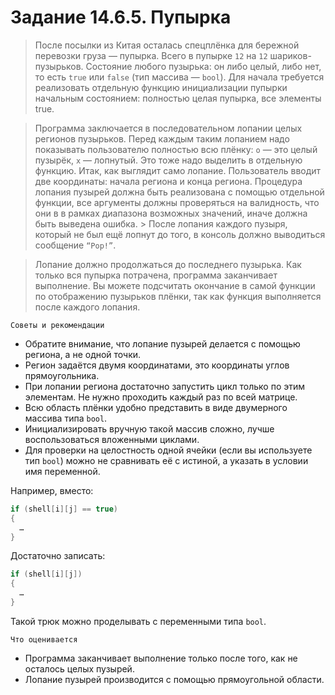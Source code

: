 # Задание 14.6.5. Пупырка
>После посылки из Китая осталась спецплёнка для бережной перевозки груза — пупырка. 
>Всего в пупырке `12` на `12` шариков-пузырьков. 
>Состояние любого пузырька: он либо целый, либо нет, то есть `true` или `false` (тип массива — `bool`). 
>Для начала требуется реализовать отдельную функцию инициализации пупырки начальным состоянием: 
>полностью целая пупырка, все элементы true.

>Программа заключается в последовательном лопании целых регионов пузырьков. 
>Перед каждым таким лопанием надо показывать пользователю полностью всю плёнку: `o` — это целый пузырёк, `x` — лопнутый. 
>Это тоже надо выделить в отдельную функцию. 
>Итак, как выглядит само лопание. Пользователь вводит две координаты: начала региона и конца региона. 
>Процедура лопания пузырей должна быть реализована с помощью отдельной функции, все аргументы должны проверяться на валидность, 
>что они в в рамках диапазона возможных значений, иначе должна быть выведена ошибка. >
После лопания каждого пузыря, который не был ещё лопнут до того, в консоль должно выводиться сообщение `“Pop!”`.

>Лопание должно продолжаться до последнего пузырька. Как только вся пупырка потрачена, программа заканчивает выполнение. 
>Вы можете подсчитать окончание в самой функции по отображению пузырьков плёнки, так как функция выполняется после каждого лопания.

`Советы и рекомендации`

* Обратите внимание, что лопание пузырей делается с помощью региона, а не одной точки.
* Регион задаётся двумя координатами, это координаты углов прямоугольника.
* При лопании региона достаточно запустить цикл только по этим элементам. Не нужно проходить каждый раз по всей матрице.
* Всю область плёнки удобно представить в виде двумерного массива типа `bool`.
* Инициализировать вручную такой массив сложно, лучше воспользоваться вложенными циклами.
* Для проверки на целостность одной ячейки (если вы используете тип `bool`) можно не сравнивать её с истиной, а указать в условии имя переменной.

Например, вместо:
```C++
if (shell[i][j] == true)
{
  …
}
```
Достаточно записать:
```C++
if (shell[i][j])
{
  …
}
```
Такой трюк можно проделывать с переменными типа `bool`.

`Что оценивается`

* Программа заканчивает выполнение только после того, как не осталось целых пузырей.
* Лопание пузырей производится с помощью прямоугольной области.
